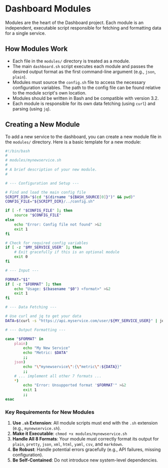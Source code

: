 # Dashboard Modules

Modules are the heart of the Dashboard project. Each module is an independent, executable script responsible for fetching and formatting data for a single service.

## How Modules Work

- Each file in the `modules/` directory is treated as a module.
- The main `dashboard.sh` script executes each module and passes the desired output format as the first command-line argument (e.g., `json`, `plain`).
- Modules must source the `config.sh` file to access the necessary configuration variables. The path to the config file can be found relative to the module script's own location.
- Modules should be written in Bash and be compatible with version 3.2.
- Each module is responsible for its own data fetching (using `curl`) and parsing (using `jq`).

## Creating a New Module

To add a new service to the dashboard, you can create a new module file in the `modules/` directory. Here is a basic template for a new module:

```bash
#!/bin/bash
#
# modules/mynewservice.sh
#
# A brief description of your new module.
#

# --- Configuration and Setup ---

# Find and load the main config file
SCRIPT_DIR="$(cd "$(dirname "${BASH_SOURCE[0]}")" && pwd)"
CONFIG_FILE="${SCRIPT_DIR}/../config.sh"

if [ -f "$CONFIG_FILE" ]; then
    source "$CONFIG_FILE"
else
    echo "Error: Config file not found" >&2
    exit 1
fi

# Check for required config variables
if [ -z "$MY_SERVICE_USER" ]; then
    # Exit gracefully if this is an optional module
    exit 0
fi

# --- Input ---

FORMAT="$1"
if [ -z "$FORMAT" ]; then
    echo "Usage: $(basename "$0") <format>" >&2
    exit 1
fi

# --- Data Fetching ---

# Use curl and jq to get your data
DATA=$(curl -s "https://api.myservice.com/user/${MY_SERVICE_USER}" | jq -r '.metric')

# --- Output Formatting ---

case "$FORMAT" in
    plain)
        echo "My New Service"
        echo "Metric: $DATA"
        ;;
    json)
        echo "\"mynewservice\":{\"metric\":${DATA}}"
        ;;
    # ... implement all other 7 formats ...
    *)
        echo "Error: Unsupported format '$FORMAT'" >&2
        exit 1
        ;;
esac
```

### Key Requirements for New Modules

1.  **Use `.sh` Extension**: All module scripts must end with the `.sh` extension (e.g., `mynewservice.sh`).
2.  **Make it Executable**: `chmod +x modules/mynewservice.sh`
3.  **Handle All 8 Formats**: Your module must correctly format its output for `plain`, `pretty`, `json`, `xml`, `html`, `yaml`, `csv`, and `markdown`.
4.  **Be Robust**: Handle potential errors gracefully (e.g., API failures, missing configuration).
5.  **Be Self-Contained**: Do not introduce new system-level dependencies.

